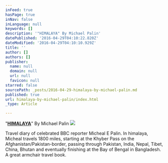 ```yaml
---
inFeed: true
hasPage: true
inNav: false
inLanguage: null
keywords: []
description: '"HIMALAYA" By Michael Palin'
datePublished: '2016-04-29T04:10:22.820Z'
dateModified: '2016-04-29T04:10:10.929Z'
title: ''
author: []
authors: []
publisher:
  name: null
  domain: null
  url: null
  favicon: null
starred: false
sourcePath: _posts/2016-04-29-himalaya-by-michael-palin.md
published: true
url: himalaya-by-michael-palin/index.html
_type: Article

---
```

"**[HIMALAYA][0]**" By Michael Palin
![](https://the-grid-user-content.s3-us-west-2.amazonaws.com/130b0178-b523-439b-96f8-995828bcbc10.jpg)

Travel diary of celebrated BBC reporter Micheal E Palin. In himalaya, Micheal travels 1800 miles, starting at the Khyber Pass on the Afghanistan/Pakistan-border, passing through Pakistan, India, Nepal, Tibet, China, Bhutan and eventually finishing at the Bay of Bengal in Bangladesh. A great armchair travel book. 

[0]: http://www.amazon.com/Himalaya-Michael-Palin-2004-09-27/dp/B019NRS5TS?ie=UTF8&keywords=himalaya%20michael%20palin&qid=1461902925&ref_=sr_1_11&sr=8-11